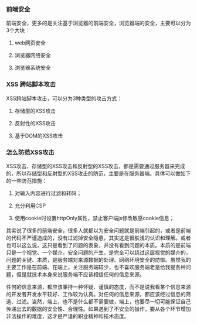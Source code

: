 ### 前端安全

前端安全，更多的是关注基于浏览器的前端安全，浏览器端的安全，主要可以分为3个大块：

1. web网页安全

2. 浏览器网络安全

3. 浏览器系统安全

### XSS 跨站脚本攻击

XSS跨站脚本攻击，可以分为3种类型的攻击方式：

1. 存储型的XSS攻击

2. 反射性的XSS攻击

3. 基于DOM的XSS攻击

### 怎么防范XSS攻击

XSS攻击，存储型的XSS攻击和反射型的XSS攻击，都是需要通过服务器来完成的，所以存储型和反射型的XSS攻击的防范，主要是在服务器端。具体可以做如下的一些防范措施：

1. 对输入内容进行过滤和转码；

2. 充分利用CSP

3. 使用cookie时设置httpOnly属性，禁止客户端js修改敏感cookie信息；

其实说了很多的前端安全，很多人就都以为安全问题就是前端引起的，或者是前端的代码不严谨造成的，没有过滤掉安全隐患，其实这是很肤浅的认识和理解。或者也可以这么说，这只是看到了问题的表象，并没有看到问题的本质。本质的是前端只是一个视觉、一个媒介，安全问题的产生，是完全可以绕过这层视觉的媒介的，问题的关键、本质，是服务端对来源数据的处理、网络环境安全的防御。虽然我的主要工作是在前端、在端上，关注服务端较少，也不喜欢服务端老是给我提各种问题，但是就技术本身来说服务端不应该相信任何的信息来源。

任何的信息来源，都应该秉持一种怀疑、谨慎的态度，而不是说我看某个信息来源的开发者开发水平较好、工作较为认真。对任何的信息来源，都应该经过信息的筛选、过滤。当然，端上，也不是什么都不需要做，端上，也要尽一切可能保证自己传递出去的数据的安全性、合理性。如果遇到了不安全的操作，要从各个环节增加非法操作的难度，这才是严谨的职业精神和技术态度。